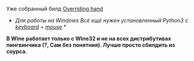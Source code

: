Уже собранный билд [Overriding hand](https://github.com/DraSolace/Overriding-Handv1.1)

* *Для работы на Windows Всё ещё нужен установленный Python3 с [keyboard](https://github.com/boppreh/keyboard) + [mouse](https://github.com/boppreh/mouse)* *

**В Wine работает только с Wine32 и не на всех дистрибутивах пингвинчика (?, Сам без понятния). Лучше просто сбилдить из соурса.**
